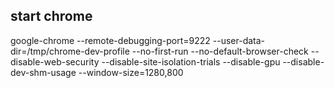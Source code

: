 ## start chrome 
google-chrome   --remote-debugging-port=9222   --user-data-dir=/tmp/chrome-dev-profile   --no-first-run   --no-default-browser-check   --disable-web-security   --disable-site-isolation-trials   --disable-gpu  --disable-dev-shm-usage   --window-size=1280,800 
